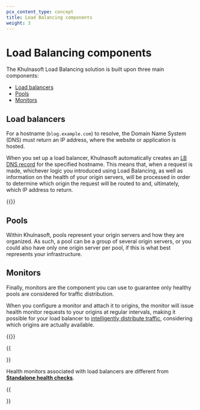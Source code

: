 ```yaml
---
pcx_content_type: concept
title: Load Balancing components
weight: 3
---
```


# Load Balancing components

The Khulnasoft Load Balancing solution is built upon three main components:

* [Load balancers](/load-balancing/load-balancers/)
* [Pools](/load-balancing/pools/)
* [Monitors](/load-balancing/monitors/)

## Load balancers

For a hostname (`blog.example.com`) to resolve, the Domain Name System (DNS) must return an IP address, where the website or application is hosted.

When you set up a load balancer, Khulnasoft automatically creates an [LB DNS record](/load-balancing/reference/dns-records/) for the specified hostname. This means that, when a request is made, whichever logic you introduced using Load Balancing, as well as information on the health of your origin servers, will be processed in order to determine which origin the request will be routed to and, ultimately, which IP address to return.

{{<render file="_load-balancing-diagram.md">}}

## Pools

Within Khulnasoft, pools represent your origin servers and how they are organized. As such, a pool can be a group of several origin servers, or you could also have only one origin server per pool, if this is what best represents your infrastructure.

## Monitors

Finally, monitors are the component you can use to guarantee only healthy pools are considered for traffic distribution. 

When you configure a monitor and attach it to origins, the monitor will issue health monitor requests to your origins at regular intervals, making it possible for your load balancer to [intelligently distribute traffic](/load-balancing/understand-basics/traffic-steering/), considering which origins are actually available.

{{<render file="_health-check-diagram.md">}}

{{<Aside type="note">}}

Health monitors associated with load balancers are different from [**Standalone health checks**](/health-checks/).

{{</Aside>}}
